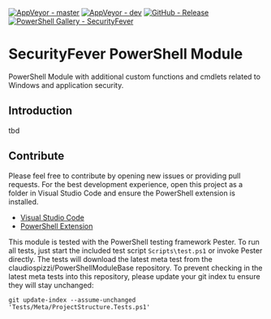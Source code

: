 [![AppVeyor - master](https://img.shields.io/appveyor/ci/claudiospizzi/SecurityFever/master.svg)](https://ci.appveyor.com/project/claudiospizzi/SecurityFever/branch/master)
[![AppVeyor - dev](https://img.shields.io/appveyor/ci/claudiospizzi/SecurityFever/dev.svg)](https://ci.appveyor.com/project/claudiospizzi/SecurityFever/branch/dev)
[![GitHub - Release](https://img.shields.io/github/release/claudiospizzi/SecurityFever.svg)](https://github.com/claudiospizzi/SecurityFever/releases)
[![PowerShell Gallery - SecurityFever](https://img.shields.io/badge/PowerShell_Gallery-SecurityFever-0072C6.svg)](https://www.powershellgallery.com/packages/SecurityFever)


# SecurityFever PowerShell Module

PowerShell Module with additional custom functions and cmdlets related to
Windows and application security.


## Introduction

tbd


## Contribute

Please feel free to contribute by opening new issues or providing pull requests.
For the best development experience, open this project as a folder in Visual
Studio Code and ensure the PowerShell extension is installed.

* [Visual Studio Code](https://code.visualstudio.com/)
* [PowerShell Extension](https://marketplace.visualstudio.com/items?itemName=ms-vscode.PowerShell)

This module is tested with the PowerShell testing framework Pester. To run all
tests, just start the included test script `Scripts\test.ps1` or invoke Pester
directly. The tests will download the latest meta test from the
claudiospizzi/PowerShellModuleBase repository. To prevent checking in the latest
meta tests into this repository, please update your git index tu ensure they
will stay unchanged:

```git
git update-index --assume-unchanged 'Tests/Meta/ProjectStructure.Tests.ps1'
```
